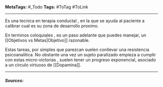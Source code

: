 **MetaTags:** #_Todo
**Tags:** #ToTag #ToLink 
- - -
Es una tecnica en terapia conductal , en la que se ayuda al paciente a calibrar cual es su zona de desarrollo proximo.

En terminos coloquiales , es un paso adelante que puedes manejar, un  [[Objetivos vs Metas|Objetivo]] razonable.

Estas tareas, por simples que parezcan suelen conllevar una resistencia psicoanalitica. No obstante una vez un sujeto paralizado empieza a cumplir con estas micro-victorias , suelen tener un progreso exponencial, asociado a un circulo virtuoso de [[Dopamina]].
- - - 
#### ***Sources:***